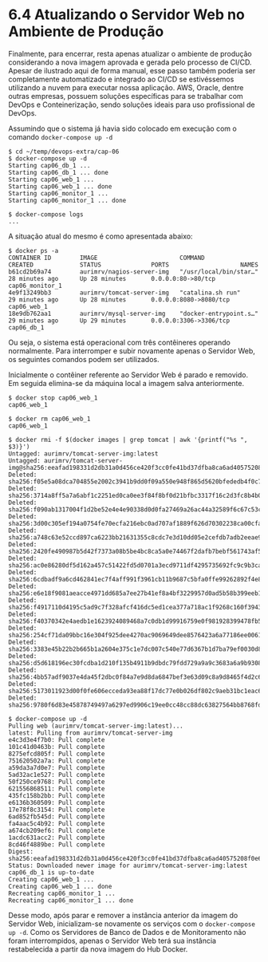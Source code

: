 # 6.4 Atualizando o Servidor Web no Ambiente de Produção

Finalmente, para encerrar, resta apenas atualizar o ambiente de produção considerando a nova imagem aprovada e gerada pelo processo de CI/CD. Apesar de ilustrado aqui de forma manual, esse passo também poderia ser completamente automatizado e integrado ao CI/CD se estivéssemos utilizando a nuvem para executar nossa aplicação. AWS, Oracle, dentre outras empresas, possuem soluções específicas para se trabalhar com DevOps e Conteinerização, sendo soluções ideais para uso profissional de DevOps.

Assumindo que o sistema já havia sido colocado em execução com o comando `docker-compose up -d` 

```text
$ cd ~/temp/devops-extra/cap-06
$ docker-compose up -d
Starting cap06_db_1 ... 
Starting cap06_db_1 ... done
Starting cap06_web_1 ... 
Starting cap06_web_1 ... done
Starting cap06_monitor_1 ... 
Starting cap06_monitor_1 ... done

$ docker-compose logs
...
```

A situação atual do mesmo é como apresentada abaixo:

```text
$ docker ps -a
CONTAINER ID        IMAGE                       COMMAND                  CREATED             STATUS              PORTS                    NAMES
b61cd2b69a74        aurimrv/nagios-server-img   "/usr/local/bin/star…"   28 minutes ago      Up 28 minutes       0.0.0.0:80->80/tcp       cap06_monitor_1
4e9f13249bb3        aurimrv/tomcat-server-img   "catalina.sh run"        29 minutes ago      Up 28 minutes       0.0.0.0:8080->8080/tcp   cap06_web_1
18e9db762aa1        aurimrv/mysql-server-img    "docker-entrypoint.s…"   29 minutes ago      Up 29 minutes       0.0.0.0:3306->3306/tcp   cap06_db_1
```

Ou seja, o sistema está operacional com três contêineres operando normalmente. Para interromper e subir novamente apenas o Servidor Web, os seguintes comandos podem ser utilizados.

Inicialmente o contêiner referente ao Servidor Web é parado e removido. Em seguida elimina-se da máquina local a imagem salva anteriormente.

```text
$ docker stop cap06_web_1
cap06_web_1

$ docker rm cap06_web_1
cap06_web_1

$ docker rmi -f $(docker images | grep tomcat | awk '{printf("%s ", $3)}')
Untagged: aurimrv/tomcat-server-img:latest
Untagged: aurimrv/tomcat-server-img@sha256:eeafad198331d2db31a0d456ce420f3cc0fe41bd37dfba8ca6ad40575208f0e6
Deleted: sha256:f05e5a08dca704855e2002c3941b9dd0f09a550e948f865d5620bfededb4f0c7
Deleted: sha256:3714a8ff5a7a6abf1c2251ed0ca0ee3f84f8bf0d21bfbc3317f16c2d3fc8b4b0
Deleted: sha256:f090ab1317004f1d2be52e4e4e90338d0d0fa27469a26ac44a32589f6c67c53c
Deleted: sha256:3d00c305ef194a0754fe70ecfa216ebc0ad707af1889f626d70302238ca00cfa
Deleted: sha256:a748c63e52ccd897ca6223bb21631355c8cdc7e3d10dd05e2cefdb7adb2eeae9
Deleted: sha256:2420fe490987b5d42f7373a08b5be4bc8ca5a0e74467f2dafb7bebf561743af5
Deleted: sha256:ac0e86280df5d162a457c51422fd5d0701a3ecd9711df4295735692fc9c9b3ca
Deleted: sha256:6cdbadf9a6cd462841ec7f4aff991f3961cb11b9687c5bfa0ffe99262892f4e8
Deleted: sha256:e6e18f9081aeacce4971dd685a7ee27b41ef8a4bf3229957d0ad5b58b399eeb1
Deleted: sha256:f4917110d4195c5ad9c7f328afcf416dc5ed1cea377a718ac1f9268c160f3943
Deleted: sha256:f40370342e4aedb1e1623924089468a7c0db1d99916759e0f981928399478fb5
Deleted: sha256:254cf71da09bbc16e304f925dee4270ac9069649dee8576423a6a77186ee0061
Deleted: sha256:3383e45b22b2b665b1a2604e375c1e7dc007c540e77d6367b1d7ba79ef0030d8
Deleted: sha256:d5d618196ec30fcdba1d210f135b4911b9dbdc79fdd729a9a9c3683a6a9b9308
Deleted: sha256:4bb57adf9037e4da45f2dbc0f84a7e9d8da6847bef3e63d09c8a9d8465f4d2c6
Deleted: sha256:5173011923d00f0fe606ecceda93ea88f17dc77e0b026df802c9aeb31bc1eac6
Deleted: sha256:9780f6d83e45878749497a6297ed9906c19ee0cc48cc88dc63827564bb8768fd
```

```text
$ docker-compose up -d
Pulling web (aurimrv/tomcat-server-img:latest)...
latest: Pulling from aurimrv/tomcat-server-img
e4c3d3e4f7b0: Pull complete
101c41d0463b: Pull complete
8275efcd805f: Pull complete
751620502a7a: Pull complete
a59da3a7d0e7: Pull complete
5ad32ac1e527: Pull complete
50f250ce9768: Pull complete
621556868511: Pull complete
435fc158b2bb: Pull complete
e6136b360509: Pull complete
17e78f8c3154: Pull complete
6ad852fb545d: Pull complete
fa4aac5c4b92: Pull complete
a674cb209ef6: Pull complete
1acdc631acc2: Pull complete
8cd46f4889be: Pull complete
Digest: sha256:eeafad198331d2db31a0d456ce420f3cc0fe41bd37dfba8ca6ad40575208f0e6
Status: Downloaded newer image for aurimrv/tomcat-server-img:latest
cap06_db_1 is up-to-date
Creating cap06_web_1 ... 
Creating cap06_web_1 ... done
Recreating cap06_monitor_1 ... 
Recreating cap06_monitor_1 ... done
```

Desse modo, após parar e remover a instância anterior da imagem do Servidor Web, inicializam-se novamente os serviços com o `docker-compose up -d`. Como os Servidores de Banco de Dados e de Monitoramento não foram interrompidos, apenas o Servidor Web terá sua instância restabelecida a partir da nova imagem do Hub Docker.


